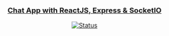 <p align="center">
  <a href="" rel="noopener">
</p>

<h3 align="center">Chat App with ReactJS, Express & SocketIO</h3>

<div align="center">

[![Status](https://img.shields.io/badge/status-active-success.svg)]()
</div>

